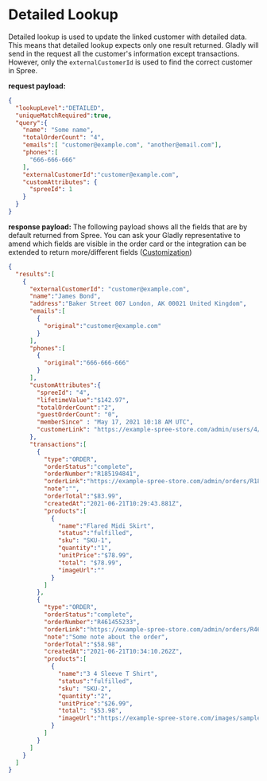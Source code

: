 # Detailed Lookup

Detailed lookup is used to update the linked customer with detailed data. This means that detailed lookup expects only one result returned. Gladly will send in the request all the customer's information except transactions. However, only the `externalCustomerId` is used to find the correct customer in Spree.

**request payload:**

```json
{
  "lookupLevel":"DETAILED",
  "uniqueMatchRequired":true,
  "query":{
    "name": "Some name",
    "totalOrderCount": "4",
    "emails":[ "customer@example.com", "another@email.com"],
    "phones":[
      "666-666-666"
    ],
    "externalCustomerId":"customer@example.com",
    "customAttributes": {
      "spreeId": 1
    }
  }
}
```

**response payload:**
The following payload shows all the fields that are by default returned from Spree. You can ask your Gladly representative to amend which fields are visible in the order card or the integration can be extended to return more/different fields ([Customization](/spree-gladly/customization))

```json
{
  "results":[
    {
      "externalCustomerId": "customer@example.com",
      "name":"James Bond",
      "address":"Baker Street 007 London, AK 00021 United Kingdom",
      "emails":[
        {
          "original":"customer@example.com"
        }
      ],
      "phones":[
        {
          "original":"666-666-666"
        }
      ],
      "customAttributes":{
        "spreeId": "4",
        "lifetimeValue":"$142.97",
        "totalOrderCount":"2",
        "guestOrderCount": "0",
        "memberSince" : "May 17, 2021 10:18 AM UTC",
        "customerLink": "https://example-spree-store.com/admin/users/4/edit"
      },
      "transactions":[
        {
          "type":"ORDER",
          "orderStatus":"complete",
          "orderNumber":"R185194841",
          "orderLink":"https://example-spree-store.com/admin/orders/R185194841/edit",
          "note":"",
          "orderTotal":"$83.99",
          "createdAt":"2021-06-21T10:29:43.881Z",
          "products":[
            {
              "name":"Flared Midi Skirt",
              "status":"fulfilled",
              "sku": "SKU-1",
              "quantity":"1",
              "unitPrice":"$78.99",
              "total": "$78.99",
              "imageUrl":""
            }
          ]
        },
        {
          "type":"ORDER",
          "orderStatus":"complete",
          "orderNumber":"R461455233",
          "orderLink":"https://example-spree-store.com/admin/orders/R461455233/edit",
          "note":"Some note about the order",
          "orderTotal":"$58.98",
          "createdAt":"2021-06-21T10:34:10.262Z",
          "products":[
            {
              "name":"3 4 Sleeve T Shirt",
              "status":"fulfilled",
              "sku": "SKU-2",
              "quantity":"2",
              "unitPrice":"$26.99",
              "total": "$53.98",
              "imageUrl":"https://example-spree-store.com/images/sample_picture.jpg"
            }
          ]
        }
      ]
    }
  ]
}
```
